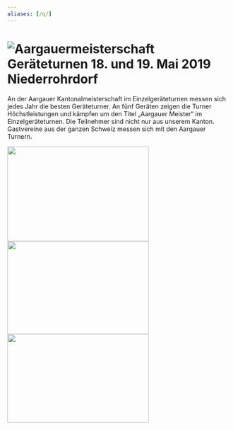 ```yaml
---
aliases: [/q/]
---
```


# ![Aargauermeisterschaft Geräteturnen 18. und 19. Mai 2019 Niederrohrdorf](img/AGM_Logo_white.svg)

An der Aargauer Kantonal&shy;meister&shy;schaft im Einzel&shy;geräte&shy;turnen messen sich jedes Jahr die besten Geräteturner. An fünf Geräten zeigen die Turner Höchstleistungen und kämpfen um den Titel „Aargauer Meister“ im Einzelgeräteturnen. Die Teilnehmer sind nicht nur aus unserem Kanton. Gastvereine aus der ganzen Schweiz messen sich mit den Aargauer Turnern.

<img class="home-photo mb-3 shadow" style="top: 5%; right: 5%" src="/img/GeTu_AMG_2018_Nidi_335_landscape.jpg" width="320" height="214" alt="">
<img class="home-photo mb-3 shadow d-none d-xl-block" style="top: 25%; right: 15%" src="/img/GeTu_AMG_2018_Nidi_010.jpg" width="320" height="210" alt="">
<img class="home-photo mb-3 shadow d-none d-xl-block" style="top: 45%; right: 10%" src="/img/GeTu_AMG_2018_Nidi_444.jpg" width="320" height="200" alt="">
